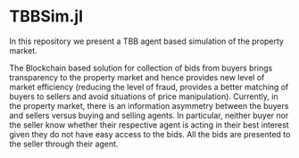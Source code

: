 # TBBSim.jl

In this repository we present a TBB agent based simulation of the property market.

The Blockchain based solution for collection of bids from buyers brings transparency to the property market and hence provides new level of market efficiency (reducing the level of fraud, provides a better matching of buyers to sellers and avoid situations of price manipulation).  Currently, in the property market, there is an information asymmetry between the buyers and sellers versus buying and selling agents. In particular, neither buyer nor the seller know whether their respective agent is acting in their best interest given they do not have easy access to the bids. All the bids are presented to the seller through their agent.  